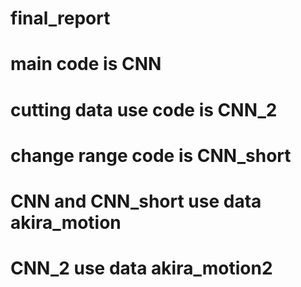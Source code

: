 # final_report
# main code is CNN
# cutting data use code is CNN_2
# change range code is CNN_short
# CNN and CNN_short use data akira_motion
# CNN_2 use data akira_motion2
